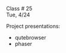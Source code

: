 
<div class="lecture1">

<div class="column_date">

Class # 25 <br>
Tue, 4/24

</div>

<div class="column_materials">
<p markdown="block">

Project presentations:

- qutebrowser
- phaser

</p>
</div>


<div class="column_assign">
<p markdown="block">




</p>
</div>

</div>
